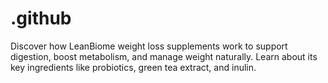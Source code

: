 # .github
Discover how LeanBiome weight loss supplements work to support digestion, boost metabolism, and manage weight naturally. Learn about its key ingredients like probiotics, green tea extract, and inulin.
